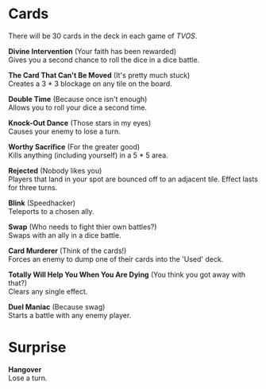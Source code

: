 Cards
=====

There will be 30 cards in the deck in each game of _TVOS_.<br>

**Divine Intervention** (Your faith has been rewarded)<br>
Gives you a second chance to roll the dice in a dice battle.

**The Card That Can't Be Moved** (It's pretty much stuck)<br>
Creates a 3 * 3 blockage on any tile on the board.

**Double Time** (Because once isn't enough)<br>
Allows you to roll your dice a second time.

**Knock-Out Dance** (Those stars in my eyes)<br>
Causes your enemy to lose a turn.

**Worthy Sacrifice** (For the greater good)<br>
Kills anything (including yourself) in a 5 * 5 area.

**Rejected** (Nobody likes you)<br>
Players that land in your spot are bounced off to an adjacent tile. Effect lasts for three turns.

**Blink** (Speedhacker)<br>
Teleports to a chosen ally.

**Swap** (Who needs to fight thier own battles?)<br>
Swaps with an ally in a dice battle.

**Card Murderer** (Think of the cards!)<br>
Forces an enemy to dump one of their cards into the 'Used' deck.

**Totally Will Help You When You Are Dying** (You think you got away with that?)<br>
Clears any single effect.

**Duel Maniac** (Because swag)<br>
Starts a battle with any enemy player.

Surprise
========
**Hangover**<br>
Lose a turn.